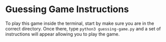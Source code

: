 # Guessing Game Instructions

To play this game inside the terminal, start by make sure you are in the correct directory. Once there, type `python3 guessing-game.py` and a set of instructions will appear allowing you to play the game.
